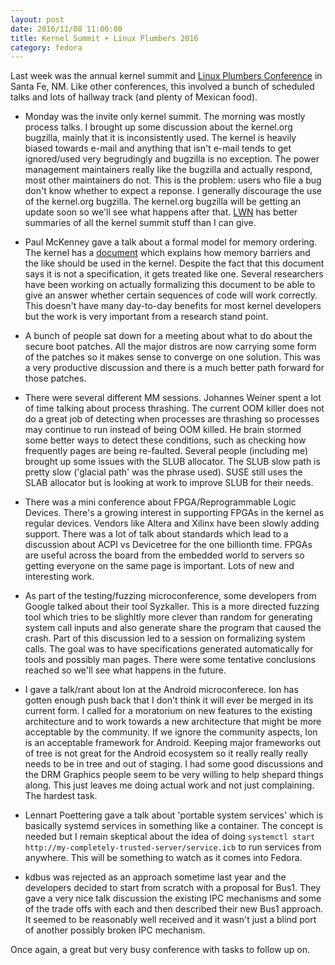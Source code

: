 ```yaml
---
layout: post
date: 2016/11/08 11:00:00
title: Kernel Summit + Linux Plumbers 2016
category: fedora
---
```

Last week was the annual kernel summit and [Linux Plumbers Conference](https://www.linuxplumbersconf.org/2016/)
in Santa Fe, NM. Like other conferences, this involved a bunch of scheduled
talks and lots of hallway track (and plenty of Mexican food).

- Monday was the invite only kernel summit. The morning was mostly process
talks. I brought up some discussion about the kernel.org bugzilla, mainly that
it is inconsistently used. The kernel is heavily biased towards e-mail and
anything that isn't e-mail tends to get ignored/used very begrudingly and
bugzilla is no exception. The power management maintainers really like the
bugzilla and actually respond, most other maintainers do not. This is the
problem: users who file a bug don't know whether to expect a reponse. I
generally discourage the use of the kernel.org bugzilla. The kernel.org
bugzilla will be getting an update soon so we'll see what happens after that.
[LWN](http://www.lwn.net) has better summaries of all the kernel summit stuff
than I can give.

- Paul McKenney gave a talk about a formal model for memory ordering. The
kernel has a [document](https://git.kernel.org/cgit/linux/kernel/git/torvalds/linux.git/tree/Documentation/memory-barriers.txt)
which explains how memory barriers and the like should be used in the kernel.
Despite the fact that this document says it is not a specification, it gets
treated like one. Several researchers have been working on actually formalizing
this document to be able to give an answer whether certain sequences of code
will work correctly. This doesn't have many day-to-day benefits for most kernel
developers but the work is very important from a research stand point.

- A bunch of people sat down for a meeting about what to do about the secure
boot patches. All the major distros are now carrying some form of the patches
so it makes sense to converge on one solution. This was a very productive
discussion and there is a much better path forward for those patches.

- There were several different MM sessions. Johannes Weiner spent a lot of time
talking about process thrashing. The current OOM killer does not do a great
job of detecting when processes are thrashing so processes may continue to
run instead of being OOM killed. He brain stormed some better ways to detect
these conditions, such as checking how frequently pages are being re-faulted.
Several people (including me) brought up some issues with the SLUB allocator.
The SLUB slow path is pretty slow ('glacial path' was the phrase used). SUSE
still uses the SLAB allocator but is looking at work to improve SLUB for
their needs.

- There was a mini conference about FPGA/Reprogrammable Logic Devices. There's
a growing interest in supporting FPGAs in the kernel as regular devices. Vendors
like Altera and Xilinx have been slowly adding support. There was a lot of
talk about standards which lead to a discussion about ACPI vs Devicetree for
the one billionth time. FPGAs are useful across the board from the embedded
world to servers so getting everyone on the same page is important. Lots of
new and interesting work.

- As part of the testing/fuzzing microconference, some developers from Google
talked about their tool Syzkaller. This is a more directed fuzzing tool which
tries to be slighltly more clever than random for generating system call
inputs and also generate share the program that caused the crash. Part of
this discussion led to a session on formalizing system calls. The goal was
to have specifications generated automatically for tools and possibly man
pages. There were some tentative conclusions reached so we'll see what happens
in the future.

- I gave a talk/rant about Ion at the Android microconferece. Ion has gotten
enough push back that I don't think it will ever be merged in its current form.
I called for a moratorium on new features to the existing architecture and to
work towards a new architecture that might be more acceptable by the community.
If we ignore the community aspects, Ion is an acceptable framework for Android.
Keeping major frameworks out of tree is not great for the Android ecosystem
so it really really really needs to be in tree and out of staging. I had some
good discussions and the DRM Graphics people seem to be very willing to
help shepard things along. This just leaves me doing actual work and not just
complaining. The hardest task.

- Lennart Poettering gave a talk about 'portable system services' which is
basically systemd services in something like a container. The concept is needed
but I remain skeptical about the idea of doing `systemctl start
http://my-completely-trusted-server/service.icb` to run services from anywhere.
This will be something to watch as it comes into Fedora.

- kdbus was rejected as an approach sometime last year and the developers
decided to start from scratch with a proposal for Bus1. They gave a very nice
talk discussion the existing IPC mechanisms and some of the trade offs with
each and then described their new Bus1 approach. It seemed to be reasonably
well received and it wasn't just a blind port of another possibly broken IPC
mechanism.

Once again, a great but very busy conference with tasks to follow up on.
